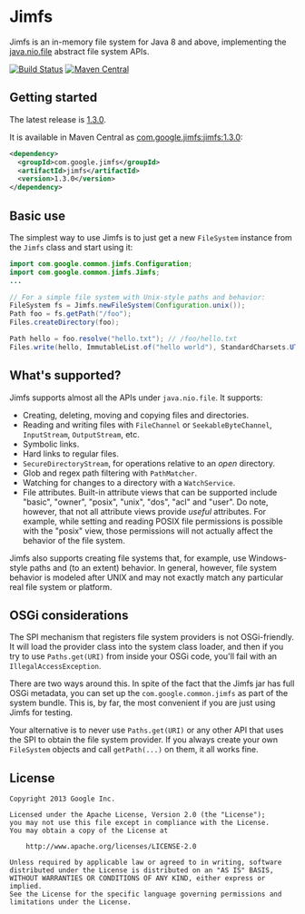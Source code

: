 Jimfs
=====

Jimfs is an in-memory file system for Java 8 and above, implementing the
[java.nio.file](http://docs.oracle.com/javase/7/docs/api/java/nio/file/package-summary.html)
abstract file system APIs.

[![Build Status](https://github.com/google/jimfs/workflows/CI/badge.svg?branch=master)](https://github.com/google/jimfs/actions)
[![Maven Central](https://maven-badges.herokuapp.com/maven-central/com.google.jimfs/jimfs/badge.svg)](https://maven-badges.herokuapp.com/maven-central/com.google.jimfs/jimfs)

Getting started
---------------

The latest release is
[1.3.0](https://github.com/google/jimfs/releases/tag/v1.3.0).

It is available in Maven Central as
[com.google.jimfs:jimfs:1.3.0](http://search.maven.org/#artifactdetails%7Ccom.google.jimfs%7Cjimfs%7C1.3.0%7Cjar):

```xml
<dependency>
  <groupId>com.google.jimfs</groupId>
  <artifactId>jimfs</artifactId>
  <version>1.3.0</version>
</dependency>
```

Basic use
---------

The simplest way to use Jimfs is to just get a new `FileSystem` instance from the `Jimfs` class and
start using it:

```java
import com.google.common.jimfs.Configuration;
import com.google.common.jimfs.Jimfs;
...

// For a simple file system with Unix-style paths and behavior:
FileSystem fs = Jimfs.newFileSystem(Configuration.unix());
Path foo = fs.getPath("/foo");
Files.createDirectory(foo);

Path hello = foo.resolve("hello.txt"); // /foo/hello.txt
Files.write(hello, ImmutableList.of("hello world"), StandardCharsets.UTF_8);
```

What's supported?
-----------------

Jimfs supports almost all the APIs under `java.nio.file`. It supports:

- Creating, deleting, moving and copying files and directories.
- Reading and writing files with `FileChannel` or `SeekableByteChannel`, `InputStream`,
  `OutputStream`, etc.
- Symbolic links.
- Hard links to regular files.
- `SecureDirectoryStream`, for operations relative to an _open_ directory.
- Glob and regex path filtering with `PathMatcher`.
- Watching for changes to a directory with a `WatchService`.
- File attributes. Built-in attribute views that can be supported include "basic", "owner",
  "posix", "unix", "dos", "acl" and "user". Do note, however, that not all attribute views provide
  _useful_ attributes. For example, while setting and reading POSIX file permissions is possible
  with the "posix" view, those permissions will not actually affect the behavior of the file system.

Jimfs also supports creating file systems that, for example, use Windows-style paths and (to an
extent) behavior. In general, however, file system behavior is modeled after UNIX and may not
exactly match any particular real file system or platform.

OSGi considerations
-----------------

The SPI mechanism that registers file system providers is not
OSGi-friendly. It will load the provider class into the system class
loader, and then if you try to use `Paths.get(URI)` from inside your
OSGi code, you'll fail with an `IllegalAccessException`. 

There are two ways around this. In spite of the fact that the Jimfs
jar has full OSGi metadata, you can set up the `com.google.common.jimfs`
as part of the system bundle. This is, by far, the most convenient if
you are just using Jimfs for testing.

Your alternative is to never use `Paths.get(URI)` or any other API
that uses the SPI to obtain the file system provider. If you always
create your own `FileSystem` objects and call `getPath(...)` on them,
it all works fine.


License
-------

```
Copyright 2013 Google Inc.

Licensed under the Apache License, Version 2.0 (the "License");
you may not use this file except in compliance with the License.
You may obtain a copy of the License at

    http://www.apache.org/licenses/LICENSE-2.0

Unless required by applicable law or agreed to in writing, software
distributed under the License is distributed on an "AS IS" BASIS,
WITHOUT WARRANTIES OR CONDITIONS OF ANY KIND, either express or implied.
See the License for the specific language governing permissions and
limitations under the License.
```
